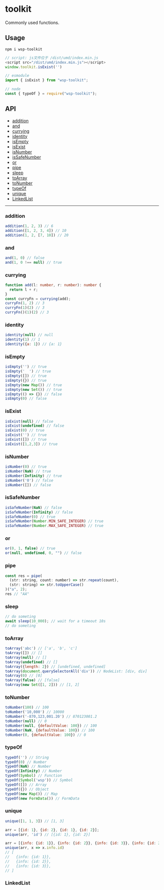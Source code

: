 # toolkit

Commonly used functions.

## Usage

```npm
npm i wsp-toolkit
```

```javascript
// script: js文件位于 /dist/umd/index.min.js
<script src="/dist/umd/index.min.js"></script>
window.toolkit.isExist('')

// esmodule
import { isExist } from "wsp-toolkit";

// node
const { typeOf } = require("wsp-toolkit");
```

## API

- [addition](#wsp-toolkit-addition)
- [and](#wsp-toolkit-and)
- [currying](#wsp-toolkit-currying)
- [identity](#wsp-toolkit-identity)
- [isEmpty](#wsp-toolkit-isEmpty)
- [isExist](#wsp-toolkit-isExist)
- [isNumber](#wsp-toolkit-isNumber)
- [isSafeNumber](#wsp-toolkit-isSafeNumber)
- [or](#wsp-toolkit-or)
- [pipe](#wsp-toolkit-pipe)
- [sleep](#wsp-toolkit-sleep)
- [toArray](#wsp-toolkit-toArray)
- [toNumber](#wsp-toolkit-toNumber)
- [typeOf](#wsp-toolkit-typeOf)
- [unique](#wsp-toolkit-unique)
- [LinkedList](#wsp-toolkit-LinkedList)

---

### <a id="wsp-toolkit-addition">addition</a>

```javascript
addition(1, 2, 3) // 6
addition([1, 2, 3, 4]) // 10
addition(1, 2, [7, 10]) // 20
```

### <a id="wsp-toolkit-and">and</a>

```javascript
and(1, 0) // false
and(1, 0 !== null) // true
```

### <a id="wsp-toolkit-currying">currying</a>
```typescript
function add(l: number, r: number): number {
  return l + r;
}
const curryFn = currying(add);
curryFn(1, 2) // 3
curryFn(1)(2) // 3
curryFn()(1)(2) // 3
```

### <a id="wsp-toolkit-identity">identity</a>
```javascript
identity(null) // null
identity(1) // 1
identity({a: 1}) // {a: 1}
```

### <a id="wsp-toolkit-isEmpty">isEmpty</a>
```javascript
isEmpty('') // true
isEmpty('  ') // true
isEmpty([]) // true
isEmpty({}) // true
isEmpty(new Map()) // true
isEmpty(new Set()) // true
isEmpty(() => {}) // false
isEmpty(0) // false
```

### <a id="wsp-toolkit-isExist">isExist</a>
```javascript
isExist(null) // false
isExist(undefined) // false
isExist(0) // true
isExist('') // true
isExist([]) // true
isExist([1,2,3]) // true
```

### <a id="wsp-toolkit-isNumber">isNumber</a>
```javascript
isNumber(0) // true
isNumber(NaN) // true
isNumber(Infinity) // true
isNumber('0') // false
isNumber([]) // false
```

### <a id="wsp-toolkit-isSafeNumber">isSafeNumber</a>
```javascript
isSafeNumber(NaN) // false
isSafeNumber(Infinity) // false
isSafeNumber(0) // true
isSafeNumber(Number.MIN_SAFE_INTEGER) // true
isSafeNumber(Number.MAX_SAFE_INTEGER) // true
```

### <a id="wsp-toolkit-or">or</a>
```javascript
or(0, 1, false) // true
or(null, undefined, 0, "") // false
```

### <a id="wsp-toolkit-pipe">pipe</a>
```javascript
const res = pipe(
  (str: string, count: number) => str.repeat(count),
  (str: string) => str.toUpperCase()
)("a", 2);
res // "AA"
```

### <a id="wsp-toolkit-sleep">sleep</a>
```javascript
// do someting
await sleep(10_000); // wait for a timeout 10s
// do someting
```

### <a id="wsp-toolkit-toArray">toArray</a>
```javascript
toArray('abc') // ['a', 'b', 'c']
toArray([]) // []
toArray(null) // []
toArray(undefined) // []
toArray({length: 2}) // [undefined, undefined]
toArray(document.querySelectorAll('div')) // NodeList: [div, div]
toArray(0) // [0]
toArray(false) // [false]
toArray(new Set([1, 2])) // [1, 2]
```

### <a id="wsp-toolkit-toNumber">toNumber</a>
```javascript
toNumber(100) // 100
toNumber('10,000') // 10000
toNumber('-870,123,001.20') // 870123001.2
toNumber(null) // 0
toNumber(null, {defaultValue: 100}) // 100
toNumber(NaN, {defaultValue: 100}) // 100
toNumber(0, {defaultValue: 100}) // 0
```

### <a id="wsp-toolkit-typeOf">typeOf</a>
```javascript
typeOf('') // String
typeOf(0) // Number
typeOf(NaN) // Number
typeOf(Infinity) // Number
typeOf(Symbol) // Function
typeOf(Symbol('wsp')) // Symbol
typeOf([]) // Array
typeOf({}) // Object
typeOf(new Map()) // Map
typeOf(new FormData()) // FormData
```

### <a id="wsp-toolkit-unique">unique</a>
```javascript
unique([1, 1, 3]) // [1, 3]

arr = [{id: 1}, {id: 2}, {id: 1}, {id: 2}];
unique(arr, 'id') // [{id: 1}, {id: 2}]

arr = [{info: {id: 1}}, {info: {id: 2}}, {info: {id: 3}}, {info: {id: 2}}];
unique(arr, x => x.info.id)
// [
//   {info: {id: 1}},
//   {info: {id: 2}},
//   {info: {id: 3}},
// ]
```

### <a id="wsp-toolkit-LinkedList">LinkedList</a>
```javascript

```
